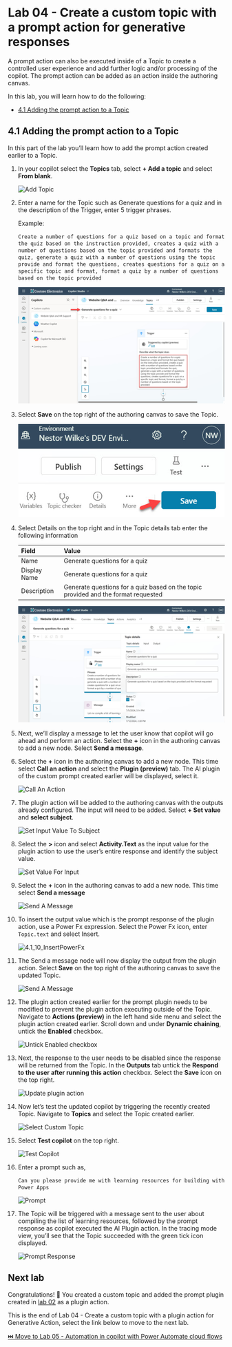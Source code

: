 # Lab 04 - Create a custom topic with a prompt action for generative responses

A prompt action can also be executed inside of a Topic to create a controlled user experience and add further logic and/or processing of the copilot. The prompt action can be added as an action inside the authoring canvas.

In this lab, you will learn how to do the following:
* [4.1	Adding the prompt action to a Topic](#41adding-the-prompt-action-to-a-topic)

## 4.1	Adding the prompt action to a Topic

In this part of the lab you’ll learn how to add the prompt action created earlier to a Topic.

1.	In your copilot select the **Topics** tab, select **+ Add a topic** and select **From blank**.

    ![Add Topic](assets/4.1_01_AddTopic.jpg)

1.	Enter a name for the Topic such as Generate questions for a quiz and in the description of the Trigger, enter 5 trigger phrases. 

    Example: 

    ```
    Create a number of questions for a quiz based on a topic and format the quiz based on the instruction provided, creates a quiz with a number of questions based on the topic provided and formats the quiz, generate a quiz with a number of questions using the topic provide and format the questions, creates questions for a quiz on a specific topic and format, format a quiz by a number of questions based on the topic provided
    ```  
    ![Topic Trigger](assets/4.1_02_TopicTrigger.jpg)

1.	Select **Save** on the top right of the authoring canvas to save the Topic.

    ![Save Topic](assets/4.1_03_SaveTopic.jpg)

1.	Select Details on the top right and in the Topic details tab enter the following information

    | Field | Value |
    | --- | --- |
    | Name | Generate questions for a quiz |
    | Display Name | Generate questions for a quiz |
    | Description | Generate questions for a quiz based on the topic provided and the format requested |

    ![Topic details](assets/4.1_04_TopicDetails.jpg)

1.	Next, we’ll display a message to let the user know that copilot will go ahead and perform an action. Select the **+** icon in the authoring canvas to add a new node. Select **Send a message**.

1.	Select the **+** icon in the authoring canvas to add a new node. This time select **Call an action** and select the **Plugin (preview)** tab. The AI plugin of the custom prompt created earlier will be displayed, select it.

    ![Call An Action](assets/4.1_06_CallAnAction.jpg)

1.	The plugin action will be added to the authoring canvas with the outputs already configured. The input will need to be added. Select **+ Set value** and **select subject**.

    ![Set Input Value To Subject](assets/4.1_07_SetInputValueToSubject.jpg)

1.	Select the **>** icon and select **Activity.Text** as the input value for the plugin action to use the user’s entire response and identify the subject value.

    ![Set Value For Input](assets/4.1_08_SetValueForInput.jpg)

1.	Select the **+** icon in the authoring canvas to add a new node. This time select **Send a message**

    ![Send A Message](assets/4.1_09_SendAMessage.jpg)

1.	To insert the output value which is the prompt response of the plugin action, use a Power Fx expression. Select the Power Fx icon, enter `Topic.text` and select Insert.
    
    ![4.1_10_InsertPowerFx](assets/4.1_10_InsertPowerFx.jpg)

1.	The Send a message node will now display the output from the plugin action.	Select **Save** on the top right of the authoring canvas to save the updated Topic.

    ![Send A Message](assets/4.1_11_SendAMessage.jpg)

1.	The plugin action created earlier for the prompt plugin needs to be modified to prevent the plugin action executing outside of the Topic. Navigate to **Actions (preview)** in the left hand side menu and select the plugin action created earlier. Scroll down and under **Dynamic chaining**, untick the **Enabled** checkbox.

    ![Untick Enabled checkbox](assets/4.1_12_UpdatePluginAction.jpg)

1. Next, the response to the user needs to be disabled since the response will be returned from the Topic. In the **Outputs** tab untick the **Respond to the user after running this action** checkbox. Select the **Save** icon on the top right. 

    ![Update plugin action](assets/4.1_13_UpdatePluginAction.jpg)

1.	Now let’s test the updated copilot by triggering the recently created Topic. Navigate to **Topics** and select the Topic created earlier.

    ![Select Custom Topic](assets/4.1_14_SelectCustomTopic.jpg)

1.	Select **Test copilot** on the top right.

    ![Test Copilot](assets/4.1_15_TestCopilot.jpg)

1. Enter a prompt such as, 

    ```
    Can you please provide me with learning resources for building with Power Apps
    ```

    ![Prompt](assets/4.1_16_EnterPrompt.jpg)

1.	The Topic will be triggered with a message sent to the user about compiling the list of learning resources, followed by the prompt response as copilot executed the AI Plugin action. In the tracing mode view, you’ll see that the Topic succeeded with the green tick icon displayed.

    ![Prompt Response](assets/4.1_17_PromptResponse.jpg)

## Next lab

Congratulations! 🥳 You created a custom topic and added the prompt plugin created in [lab 02](../lab-02/README.md) as a plugin action.

This is the end of Lab 04 - Create a custom topic with a plugin action for Generative Action, select the link below to move to the next lab.

[⏭️ Move to Lab 05 - Automation in copilot with Power Automate cloud flows](../lab-05/README.md)
